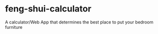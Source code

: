 # feng-shui-calculator
A calculator/Web App that determines the best place to put your bedroom furniture
